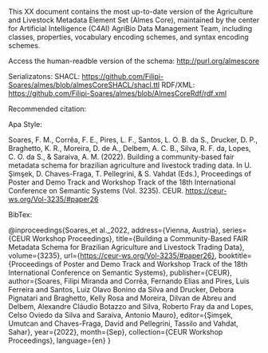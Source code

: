 This XX document contains the most up-to-date version of the Agriculture and Livestock Metadata Element Set (Almes Core), maintained by the center for Artificial Intelligence (C4AI) AgriBio Data Management Team, including classes, properties, vocabulary encoding schemes, and syntax encoding schemes.

Access the human-readble version of the schema: http://purl.org/almescore

Serializatons:
SHACL: https://github.com/Filipi-Soares/almes/blob/almesCoreSHACL/shacl.ttl
RDF/XML: https://github.com/Filipi-Soares/almes/blob/AlmesCoreRdf/rdf.xml

Recommended citation: 

Apa Style:

Soares, F. M., Corrêa, F. E., Pires, L. F., Santos, L. O. B. da S., Drucker, D. P., Braghetto, K. R., Moreira, D. de A., Delbem, A. C. B., Silva, R. F. da, Lopes, C. O. da S., & Saraiva, A. M. (2022). Building a community-based fair metadata schema for brazilian agriculture and livestock trading data. In U. Şimşek, D. Chaves-Fraga, T. Pellegrini, & S. Vahdat (Eds.), Proceedings of Poster and Demo Track and Workshop Track of the 18th International Conference on Semantic Systems (Vol. 3235). CEUR. https://ceur-ws.org/Vol-3235/#paper26

BibTex:

@inproceedings{Soares_et al._2022, address={Vienna, Austria}, series={CEUR Workshop Proceedings}, title={Building a Community-Based FAIR Metadata Schema for Brazilian Agriculture and Livestock Trading Data}, volume={3235}, url={https://ceur-ws.org/Vol-3235/#paper26}, booktitle={Proceedings of Poster and Demo Track and Workshop Track of the 18th International Conference on Semantic Systems}, publisher={CEUR}, author={Soares, Filipi Miranda and Corrêa, Fernando Elias and Pires, Luis Ferreira and Santos, Luiz Olavo Bonino da Silva and Drucker, Debora Pignatari and Braghetto, Kelly Rosa and Moreira, Dilvan de Abreu and Delbem, Alexandre Cláudio Botazzo and Silva, Roberto Fray da and Lopes, Celso Oviedo da Silva and Saraiva, Antonio Mauro}, editor={Şimşek, Umutcan and Chaves-Fraga, David and Pellegrini, Tassilo and Vahdat, Sahar}, year={2022}, month={Sep}, collection={CEUR Workshop Proceedings}, language={en} }


